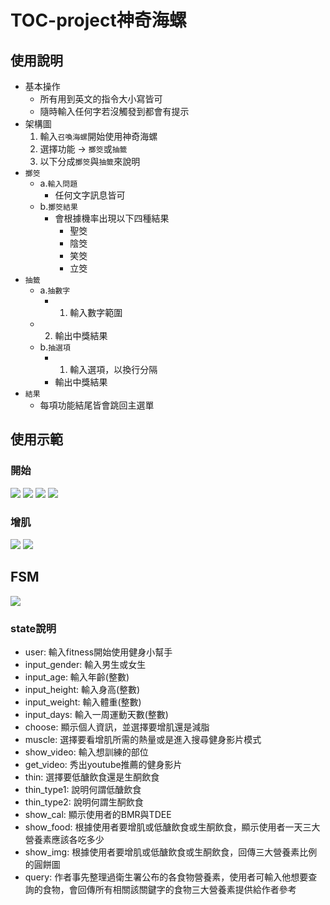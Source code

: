 # TOC-project神奇海螺

## 使用說明
- 基本操作
    - 所有用到英文的指令大小寫皆可
    - 隨時輸入任何字若沒觸發到都會有提示
- 架構圖
    1. 輸入`召喚海螺`開始使用神奇海螺
    2. 選擇功能 -> `擲筊`或`抽籤`
    3. 以下分成`擲筊`與`抽籤`來說明
- `擲筊` 
     - a.`輸入問題`
        - 任何文字訊息皆可
     - b.`擲筊結果`
        - 會根據機率出現以下四種結果
            - 聖筊
            - 陰筊
            - 笑筊
            - 立筊
- `抽籤` 
     - a.`抽數字`
        - 1. 輸入數字範圍
	- 2. 輸出中獎結果
     - b.`抽選項`
        - 1. 輸入選項，以換行分隔
        - 輸出中獎結果
- `結果`
    - 每項功能結尾皆會跳回主選單

## 使用示範
### 開始
![](/img/d6.jpg)
![](/img/d5.jpg)
![](/img/d4.jpg)
![](/img/d3.jpg)
### 增肌
![](/img/d2.jpg)
![](/img/d1.jpg)


## FSM
![](/img/fsm.jpg)
### state說明
- user: 輸入fitness開始使用健身小幫手
- input_gender: 輸入男生或女生
- input_age: 輸入年齡(整數)
- input_height: 輸入身高(整數)
- input_weight: 輸入體重(整數)
- input_days: 輸入一周運動天數(整數)
- choose: 顯示個人資訊，並選擇要增肌還是減脂
- muscle: 選擇要看增肌所需的熱量或是進入搜尋健身影片模式
- show_video: 輸入想訓練的部位
- get_video: 秀出youtube推薦的健身影片
- thin: 選擇要低醣飲食還是生酮飲食
- thin_type1: 說明何謂低醣飲食
- thin_type2: 說明何謂生酮飲食
- show_cal: 顯示使用者的BMR與TDEE
- show_food: 根據使用者要增肌或低醣飲食或生酮飲食，顯示使用者一天三大營養素應該各吃多少
- show_img: 根據使用者要增肌或低醣飲食或生酮飲食，回傳三大營養素比例的圓餅圖
- query: 作者事先整理過衛生署公布的各食物營養素，使用者可輸入他想要查詢的食物，會回傳所有相關該關鍵字的食物三大營養素提供給作者參考
